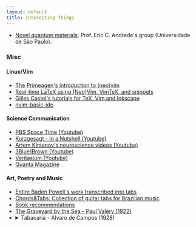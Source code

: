 ```yaml
---
layout: default
title: Interesting Things
---
```


 

 * <a target="_blank" href="https://sites.google.com/site/castroeandrade/"> Novel quantum materials</a>: Prof. Eric C. Andrade's group (Universidade de São Paulo).
<h3>Misc  </h3>

<h4>Linux/Vim</h4>

- [The Primeagen's introduction to (neo)vim](https://www.youtube.com/watch?v=X6AR2RMB5tE&list=PLm323Lc7iSW_wuxqmKx_xxNtJC_hJbQ7R)
- [Real-time LaTeX using (Neo)Vim, VimTeX, and snippets](https://www.ejmastnak.com/tutorials/vim-latex/intro/)
- [Gilles Castel's tutorials for TeX, Vim and Inkscape](https://www.ejmastnak.com/tutorials/vim-latex/intro/">)
- [nvim-basic-ide](https://github.com/LunarVim/nvim-basic-ide)

<h4>Science Communication</h4>

- [PBS Space Time (Youtube)](https://www.youtube.com/@pbsspacetime) 
- [Kurzgesagt - In a Nutshell (Youtube)](https://www.youtube.com/@kurzgesagt)
- [Artem Kirsanov's neuroscience videos (Youtube)](https://www.youtube.com/@ArtemKirsanov)
- [3Blue1Brown (Youtube)](https://www.youtube.com/@3blue1brown)
- [Veritasium (Youtube)](https://www.youtube.com/@veritasium)
- [Quanta Magazine](https://www.quantamagazine.org/)


<h4>Art, Poetry and Music</h4>
  <ul>
  <li><a href="https://www.brazil-on-guitar.de/home.html">Entire Baden Powell's work transcribed into tabs</a></li>
  <li><a href="https://chordsandtabs.pagesperso-orange.fr/">Chords&Tabs: Collection of guitar tabs for Brazilian music</a></li>
  <li><a href="https://www.goodreads.com/review/list/117614351-jo-o-augusto-sobral-da-silva?shelf=favorites">Book recommendations</a></li>
    <li><a href="https://hellopoetry.com/poem/4511459/paul-valery-translation-of-the-graveyard-by-the-sea/">The Graveyard by the Sea - Paul Valéry (1922)</a></li>
  <li>
    <details>
      <summary>Tabacaria - Álvaro de Campos (1928)</summary>
      <p><a href="https://www.youtube.com/watch?v=a1IBpsuCI14">Here</a> is a brilliant interpretation by Antônio Abumjara.
    </p>
    </details>
  </li>
</ul>

<!--
<h1>Non-physics (directly) related topics</h1>

<ul>
  <li> <a target="_blank" href="https://historyofphilosophy.net/">History of Philosophy without any gaps</a>: A beautiful initiative by Prof. Peter Adamson from LMU and King's College to display the history of knowledge (ancient, medieval and modern philosophy).
  </li>
    <li> <a target="_blank" href="http://brazil-on-guitar.de/tabs.html">Baden Powell's collection</a>: If you play guitar and happen to enjoy brazilian music, here you can find all transcripts for Baden's discography. This <a target="_blank" href="https://chordsandtabs.pagesperso-orange.fr/">website </a> is also quite good. 
  </li>
  </ul>
 -->
